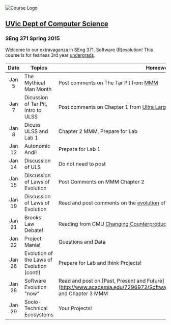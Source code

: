 

![Course Logo](https://cloud.githubusercontent.com/assets/1288637/5576273/a33895e0-8fab-11e4-96e1-212b3a1d9e69.jpg)

## [UVic Dept of Computer Science](https://www.csc.uvic.ca/)
### SEng 371 Spring 2015

Welcome to our extravaganza in SEng 371, Software (R)evolution!  This course is for fearless 3rd year [undergrads](http://courses.seng.uvic.ca/courses/2015/spring/seng/371).  

 Date     | Topics                 | Homework  
:------:| ---------------------- | --------- 
 Jan 5  | The Mythical Man Month | Post comments on The Tar Pit from [MMM](https://archive.org/stream/mythicalmanmonth00fred#page/n0/mode/2up)
Jan 7   | Dicussion of Tar Pit, Intro to ULSS |   Post comments on Chapter 1 from [Ultra Large Scale Systems](http://resources.sei.cmu.edu/asset_files/Book/2006_014_001_30542.pdf)
Jan 8   | Dicuss ULSS and Lab 1  | Chapter 2 MMM, Prepare for Lab
Jan 12  | Autonomic Andi!         | Prepare for Lab 1
Jan 14  | Discussion of ULS      | Do not need to post
Jan 15  | Discussion of Laws of Evolution | Post Comments on MMM Chapter 2
Jan 19  | Discussion of Laws of Evolution | Read and post comments on the [evolution](http://flosshub.org/sites/flosshub.org/files/2013HerraizRRG_CSUR.pdf) of the laws!
Jan 21  | Brooks' Law Debate!    | Reading from CMU [Changing Counterproductive Behaviors in Real Acquisitions](http://www.sei.cmu.edu/library/assets/brooks1.pdf)
Jan 22  | Project Mania!         | Questions and Data
Jan 26  | Evolution of the Laws of Evolution (cont!) |  Prepare for Lab and think Projects!
Jan 28  | Software Evolution "now" |  Read and post on [Past, Present and Future] (http://www.academia.edu/7296972/Software_Evolution_Past_Present_and_Future) and Chapter 3 MMM
Jan 29  | Socio-Technical Ecosystems  | Your Projects!

